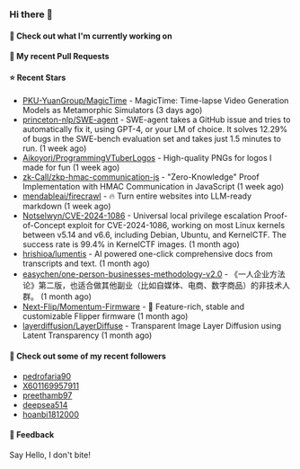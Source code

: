 ### Hi there 👋

#### 👷 Check out what I'm currently working on

#### 🔨 My recent Pull Requests


#### ⭐ Recent Stars

- [PKU-YuanGroup/MagicTime](https://github.com/PKU-YuanGroup/MagicTime) - MagicTime: Time-lapse Video Generation Models as Metamorphic Simulators (3 days ago)
- [princeton-nlp/SWE-agent](https://github.com/princeton-nlp/SWE-agent) - SWE-agent takes a GitHub issue and tries to automatically fix it, using GPT-4, or your LM of choice. It solves 12.29% of bugs in the SWE-bench evaluation set and takes just 1.5 minutes to run. (1 week ago)
- [Aikoyori/ProgrammingVTuberLogos](https://github.com/Aikoyori/ProgrammingVTuberLogos) - High-quality PNGs for logos I made for fun  (1 week ago)
- [zk-Call/zkp-hmac-communication-js](https://github.com/zk-Call/zkp-hmac-communication-js) - &#34;Zero-Knowledge&#34; Proof Implementation with HMAC Communication in JavaScript (1 week ago)
- [mendableai/firecrawl](https://github.com/mendableai/firecrawl) - 🔥 Turn entire websites into LLM-ready markdown (1 week ago)
- [Notselwyn/CVE-2024-1086](https://github.com/Notselwyn/CVE-2024-1086) - Universal local privilege escalation Proof-of-Concept exploit for CVE-2024-1086, working on most Linux kernels between v5.14 and v6.6, including Debian, Ubuntu, and KernelCTF. The success rate is 99.4% in KernelCTF images. (1 month ago)
- [hrishioa/lumentis](https://github.com/hrishioa/lumentis) - AI powered one-click comprehensive docs from transcripts and text. (1 month ago)
- [easychen/one-person-businesses-methodology-v2.0](https://github.com/easychen/one-person-businesses-methodology-v2.0) - 《一人企业方法论》第二版，也适合做其他副业（比如自媒体、电商、数字商品）的非技术人群。 (1 month ago)
- [Next-Flip/Momentum-Firmware](https://github.com/Next-Flip/Momentum-Firmware) - 🐬 Feature-rich, stable and customizable Flipper firmware (1 month ago)
- [layerdiffusion/LayerDiffuse](https://github.com/layerdiffusion/LayerDiffuse) - Transparent Image Layer Diffusion using Latent Transparency (1 month ago)

#### 👯 Check out some of my recent followers

- [pedrofaria90](https://github.com/pedrofaria90)
- [X601169957911](https://github.com/X601169957911)
- [preethamb97](https://github.com/preethamb97)
- [deepsea514](https://github.com/deepsea514)
- [hoanbi1812000](https://github.com/hoanbi1812000)

#### 💬 Feedback

Say Hello, I don't bite!